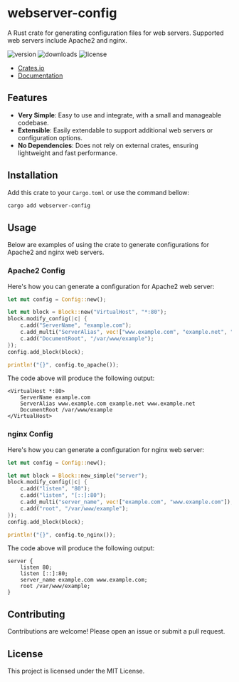 # webserver-config

A Rust crate for generating configuration files for web servers. Supported web servers include Apache2 and nginx.

![version](https://img.shields.io/crates/v/webserver-config)
![downloads](https://img.shields.io/crates/d/webserver-config)
![license](https://img.shields.io/crates/l/webserver-config)

- [Crates.io](https://crates.io/crates/webserver-config)
- [Documentation](https://docs.rs/webserver-config/)

## Features

- **Very Simple**: Easy to use and integrate, with a small and manageable codebase.
- **Extensible**: Easily extendable to support additional web servers or configuration options.
- **No Dependencies**: Does not rely on external crates, ensuring lightweight and fast performance.

## Installation

Add this crate to your `Cargo.toml` or use the command bellow:

```sh
cargo add webserver-config
```

## Usage

Below are examples of using the crate to generate configurations for Apache2 and nginx web servers.

### Apache2 Config

Here's how you can generate a configuration for Apache2 web server:

```rs
let mut config = Config::new();

let mut block = Block::new("VirtualHost", "*:80");
block.modify_config(|c| {
	c.add("ServerName", "example.com");
	c.add_multi("ServerAlias", vec!["www.example.com", "example.net", "www.example.net"]);
	c.add("DocumentRoot", "/var/www/example");
});
config.add_block(block);

println!("{}", config.to_apache());
```

The code above will produce the following output:

```apacheconf
<VirtualHost *:80>
    ServerName example.com
    ServerAlias www.example.com example.net www.example.net
    DocumentRoot /var/www/example
</VirtualHost>
```

### nginx Config

Here's how you can generate a configuration for nginx web server:

```rs
let mut config = Config::new();

let mut block = Block::new_simple("server");
block.modify_config(|c| {
	c.add("listen", "80");
	c.add("listen", "[::]:80");
	c.add_multi("server_name", vec!["example.com", "www.example.com"]);
	c.add("root", "/var/www/example");
});
config.add_block(block);

println!("{}", config.to_nginx());
```

The code above will produce the following output:

```nginx
server {
    listen 80;
    listen [::]:80;
    server_name example.com www.example.com;
    root /var/www/example;
}
```

## Contributing

Contributions are welcome! Please open an issue or submit a pull request.

## License

This project is licensed under the MIT License.
